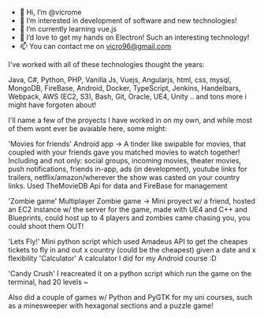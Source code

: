 - 👋 Hi, I’m @vicrome
- 👀 I’m interested in development of software and new technologies!
- 🌱 I’m currently learning vue.js
- 💞️ I’d love to get my hands on Electron! Such an interesting technology!
- 📫 You can contact me on vicro96@gmail.com

I've worked with all of these technologies thought the years:

Java, C#, Python, PHP, Vanilla Js, Vuejs, Angularjs, html, css, mysql, MongoDB, FireBase, Android, Docker, TypeScript, Jenkins, Handelbars, Webpack, AWS (EC2, S3), Bash, Git, Oracle, UE4, Unity .. 
and tons more i might have forgoten about!

I'll name a few of the proyects I have worked in on my own, and while most of them wont ever be avaiable here, some might:

'Movies for friends' Android app -> A tinder like swipable for movies, that coupled with your friends gave you matched movies to watch together! Including and not only: social groups, incoming movies, theater movies, push notifications, friends in-app, ads (in development), youtube links for trailers, netflix/amazon/wherever the show was casted on your country links. Used TheMovieDB Api for data and FireBase for management

'Zombie game' Multiplayer Zombie game -> Mini proyect w/ a friend, hosted an EC2 instance w/ the server for the game, made with UE4 and C++ and Blueprints, could host up to 4 players and zombies came chasing you, you could shoot them OUT!

'Lets Fly!' Mini python script which used Amadeus API to get the cheapes tickets to fly in and out x country (could be the cheapest) given a date and x flexibility
'Calculator' A calculator I did for my Android course :D

'Candy Crush' I reacreated it on a python script which run the game on the terminal, had 20 levels ~

Also did a couple of games w/ Python and PyGTK for my uni courses, such as a minesweeper with hexagonal sections and a puzzle game!




<!---
vicrome/vicrome is a ✨ special ✨ repository because its `README.md` (this file) appears on your GitHub profile.
You can click the Preview link to take a look at your changes.
--->
